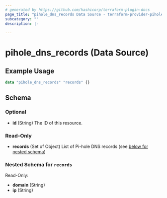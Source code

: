```yaml
---
# generated by https://github.com/hashicorp/terraform-plugin-docs
page_title: "pihole_dns_records Data Source - terraform-provider-pihole"
subcategory: ""
description: |-
  
---
```


# pihole_dns_records (Data Source)



## Example Usage

```terraform
data "pihole_dns_records" "records" {}
```

<!-- schema generated by tfplugindocs -->
## Schema

### Optional

- **id** (String) The ID of this resource.

### Read-Only

- **records** (Set of Object) List of Pi-hole DNS records (see [below for nested schema](#nestedatt--records))

<a id="nestedatt--records"></a>
### Nested Schema for `records`

Read-Only:

- **domain** (String)
- **ip** (String)



